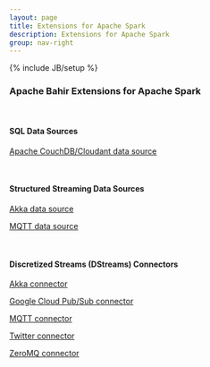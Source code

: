 ```yaml
---
layout: page
title: Extensions for Apache Spark
description: Extensions for Apache Spark
group: nav-right
---
```

<!--
{% comment %}
Licensed to the Apache Software Foundation (ASF) under one or more
contributor license agreements.  See the NOTICE file distributed with
this work for additional information regarding copyright ownership.
The ASF licenses this file to you under the Apache License, Version 2.0
(the "License"); you may not use this file except in compliance with
the License.  You may obtain a copy of the License at

http://www.apache.org/licenses/LICENSE-2.0

Unless required by applicable law or agreed to in writing, software
distributed under the License is distributed on an "AS IS" BASIS,
WITHOUT WARRANTIES OR CONDITIONS OF ANY KIND, either express or implied.
See the License for the specific language governing permissions and
limitations under the License.
{% endcomment %}
-->

{% include JB/setup %}

### Apache Bahir Extensions for Apache Spark

<br/>

#### SQL  Data Sources

[Apache CouchDB/Cloudant data source](../spark-sql-cloudant)

<br/>

#### Structured Streaming Data Sources

[Akka data source](../spark-sql-streaming-akka)

[MQTT data source](../spark-sql-streaming-mqtt)

<br/>

#### Discretized Streams (DStreams) Connectors

[Akka connector](../spark-streaming-akka)

[Google Cloud Pub/Sub connector](../spark-streaming-pubsub)

[MQTT connector](../spark-streaming-mqtt)

[Twitter connector](../spark-streaming-twitter)

[ZeroMQ connector](../spark-streaming-zeromq)
